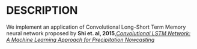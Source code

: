 # DESCRIPTION
We implement an application of Convolutional Long-Short Term Memory neural network proposed by **Shi et. al, 2015**,*[Convolutional LSTM Network: A Machine Learning Approach for Precipitation Nowcasting](https://arxiv.org/abs/1506.04214)*

